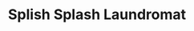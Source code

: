 ---
title: "Splish Splash Laundromat"
url: /bloomfield/splish-splash-laundromat/
shop: Wäscherei
---